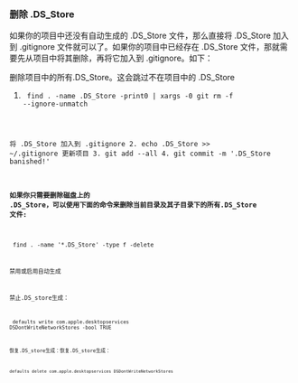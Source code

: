 ### 删除 .DS_Store

如果你的项目中还没有自动生成的 .DS_Store 文件，那么直接将 .DS_Store 加入到 .gitignore 文件就可以了。如果你的项目中已经存在 .DS_Store 文件，那就需要先从项目中将其删除，再将它加入到 .gitignore。如下：

删除项目中的所有.DS_Store。这会跳过不在项目中的 .DS_Store
1. <code> find . -name .DS_Store -print0 | xargs -0 git rm -f --ignore-unmatch

将 .DS_Store 加入到 .gitignore
2. echo .DS_Store >> ~/.gitignore
更新项目
3. git add --all
4. git commit -m '.DS_Store banished!'



#### 如果你只需要删除磁盘上的 .DS_Store，可以使用下面的命令来删除当前目录及其子目录下的所有.DS_Store 文件:

<code> find . -name '*.DS_Store' -type f -delete

禁用或启用自动生成


禁止.DS_store生成：

<code> defaults write com.apple.desktopservices DSDontWriteNetworkStores -bool TRUE

恢复.DS_store生成：恢复.DS_store生成：

<code>
defaults delete com.apple.desktopservices DSDontWriteNetworkStores
